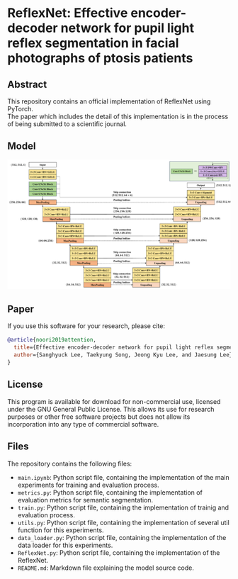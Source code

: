 
# ReflexNet: Effective encoder-decoder network for pupil light reflex segmentation in facial photographs of ptosis patients
 
## Abstract
This repository contains an official implementation of ReflexNet using PyTorch.<br/>
The paper which includes the detail of this implementation is in the process of being submitted to a scientific journal.

## Model
![Local Image](ReflexNet.png "ReflexNet")
## Paper
If you use this software for your research, please cite:

```bibtex
@article{noori2019attention,
  title={Effective encoder-decoder network for pupil light reflex segmentation in facial photographs of ptosis patients},
  author={Sanghyuck Lee, Taekyung Song, Jeong Kyu Lee, and Jaesung Lee},
}
```

## License
This program is available for download for non-commercial use, licensed under the GNU General Public License. This allows its use for research purposes or other free software projects but does not allow its incorporation into any type of commercial software.

## Files
The repository contains the following files:
- `main.ipynb`: Python script file, containing the implementation of the main experiments for training and evaluation process.
- `metrics.py`: Python script file, containing the implementation of evaluation metrics for semantic segmentation.
- `train.py`: Python script file, containing the implementation of trainig and evaluation process.
- `utils.py`: Python script file, containing the implementation of several util function for this experiments.
- `data_loader.py`: Python script file, containing the implementation of the data loader for this experiments.
- `ReflexNet.py`: Python script file, containing the implementation of the ReflexNet.
- `README.md`: Markdown file explaining the model source code.
